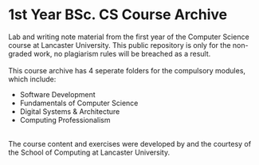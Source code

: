 # 1st Year BSc. CS Course Archive

Lab and writing note material from the first year of the Computer Science course at Lancaster University.
This public repository is only for the non-graded work, no plagiarism rules will be breached as a result.
<br>
<br>
This course archive has 4 seperate folders for the compulsory modules, which include:
* Software Development
* Fundamentals of Computer Science
* Digital Systems & Architecture
* Computing Professionalism
<br>
The course content and exercises were developed by and the courtesy of the School of Computing at Lancaster University.
